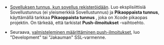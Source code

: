 
* [Sovelluksen tunnus, kun sovellus rekisteröidään](https://developer.apple.com/library/ios/documentation/IDEs/Conceptual/AppDistributionGuide/MaintainingProfiles/MaintainingProfiles.html#//apple_ref/doc/uid/TP40012582-CH30-SW991). Luo eksplisiittisiä Sovellustunnus (ei yleismerkkiä Sovellustunnus) ja **Pikaoppaista tunnus**, käyttämällä tarkkaa **Pikaoppaista tunnus** , joka on Xcode pikaopas projektin. On tärkeää, että tarkistat **Push-ilmoitukset** -vaihtoehto. 

* Seuraava, [valmisteleminen määrittäminen push-ilmoitukset](https://developer.apple.com/library/ios/documentation/IDEs/Conceptual/AppDistributionGuide/AddingCapabilities/AddingCapabilities.html#//apple_ref/doc/uid/TP40012582-CH26-SW6), luo "Development" tai "Jakauman" SSL-varmenne.
